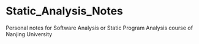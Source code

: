 # Static_Analysis_Notes
Personal notes for Software Analysis or Static Program Analysis course of Nanjing University
